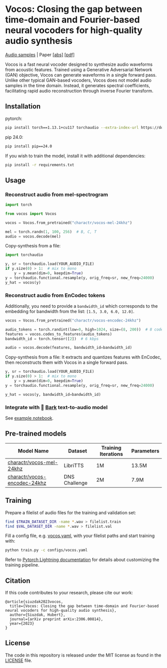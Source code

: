 # Vocos: Closing the gap between time-domain and Fourier-based neural vocoders for high-quality audio synthesis

[Audio samples](https://gemelo-ai.github.io/vocos/) |
Paper [[abs]](https://arxiv.org/abs/2306.00814) [[pdf]](https://arxiv.org/pdf/2306.00814.pdf)

Vocos is a fast neural vocoder designed to synthesize audio waveforms from acoustic features. Trained using a Generative
Adversarial Network (GAN) objective, Vocos can generate waveforms in a single forward pass. Unlike other typical
GAN-based vocoders, Vocos does not model audio samples in the time domain. Instead, it generates spectral
coefficients, facilitating rapid audio reconstruction through inverse Fourier transform.

## Installation

pytorch:

```bash
pip install torch==1.13.1+cu117 torchaudio --extra-index-url https://download.pytorch.org/whl/cu117
```
pip 24.0:

```bash
pip install pip==24.0
```

If you wish to train the model, install it with additional dependencies:

```bash
pip install -r requirements.txt
```

## Usage

### Reconstruct audio from mel-spectrogram

```python
import torch

from vocos import Vocos

vocos = Vocos.from_pretrained("charactr/vocos-mel-24khz")

mel = torch.randn(1, 100, 256)  # B, C, T
audio = vocos.decode(mel)
```

Copy-synthesis from a file:

```python
import torchaudio

y, sr = torchaudio.load(YOUR_AUDIO_FILE)
if y.size(0) > 1:  # mix to mono
    y = y.mean(dim=0, keepdim=True)
y = torchaudio.functional.resample(y, orig_freq=sr, new_freq=24000)
y_hat = vocos(y)
```

### Reconstruct audio from EnCodec tokens

Additionally, you need to provide a `bandwidth_id` which corresponds to the embedding for bandwidth from the
list: `[1.5, 3.0, 6.0, 12.0]`.

```python
vocos = Vocos.from_pretrained("charactr/vocos-encodec-24khz")

audio_tokens = torch.randint(low=0, high=1024, size=(8, 200))  # 8 codeboooks, 200 frames
features = vocos.codes_to_features(audio_tokens)
bandwidth_id = torch.tensor([2])  # 6 kbps

audio = vocos.decode(features, bandwidth_id=bandwidth_id)
```

Copy-synthesis from a file: It extracts and quantizes features with EnCodec, then reconstructs them with Vocos in a
single forward pass.

```python
y, sr = torchaudio.load(YOUR_AUDIO_FILE)
if y.size(0) > 1:  # mix to mono
    y = y.mean(dim=0, keepdim=True)
y = torchaudio.functional.resample(y, orig_freq=sr, new_freq=24000)

y_hat = vocos(y, bandwidth_id=bandwidth_id)
```

### Integrate with 🐶 [Bark](https://github.com/suno-ai/bark) text-to-audio model

See [example notebook](notebooks%2FBark%2BVocos.ipynb).

## Pre-trained models

| Model Name                                                                          | Dataset       | Training Iterations | Parameters 
|-------------------------------------------------------------------------------------|---------------|-------------------|------------|
| [charactr/vocos-mel-24khz](https://huggingface.co/charactr/vocos-mel-24khz)         | LibriTTS      | 1M                | 13.5M
| [charactr/vocos-encodec-24khz](https://huggingface.co/charactr/vocos-encodec-24khz) | DNS Challenge | 2M                | 7.9M

## Training

Prepare a filelist of audio files for the training and validation set:

```bash
find $TRAIN_DATASET_DIR -name *.wav > filelist.train
find $VAL_DATASET_DIR -name *.wav > filelist.val
```

Fill a config file, e.g. [vocos.yaml](configs%2Fvocos.yaml), with your filelist paths and start training with:

```bash
python train.py -c configs/vocos.yaml
```

Refer to [Pytorch Lightning documentation](https://lightning.ai/docs/pytorch/stable/) for details about customizing the
training pipeline.

## Citation

If this code contributes to your research, please cite our work:

```
@article{siuzdak2023vocos,
  title={Vocos: Closing the gap between time-domain and Fourier-based neural vocoders for high-quality audio synthesis},
  author={Siuzdak, Hubert},
  journal={arXiv preprint arXiv:2306.00814},
  year={2023}
}
```

## License

The code in this repository is released under the MIT license as found in the
[LICENSE](LICENSE) file.
